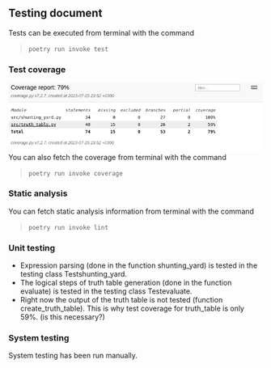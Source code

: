 ## Testing document <br>
Tests can be executed from terminal with the command <br>

>`poetry run invoke test`

### Test coverage
![coverage report](/Documentation/images/coverage.png) <br>
You can also fetch the coverage from terminal with the command  <br>
>`poetry run invoke coverage`

### Static analysis
You can fetch static analysis information from terminal with the command <br>

>`poetry run invoke lint`

### Unit testing
- Expression parsing (done in the function shunting_yard) is tested in the testing class Testshunting_yard. <br>
- The logical steps of truth table generation (done in the function evaluate) is tested in the testing class Testevaluate.
- Right now the output of the truth table is not tested (function create_truth_table). This is why test coverage for truth_table is only 59%.
  (is this necessary?)

### System testing
System testing has been run manually.
